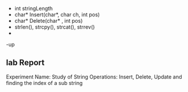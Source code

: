 - int stringLength
- char* Insert(char*, char ch, int pos)
- char* Delete(char* , int pos)
- strlen(), strcpy(), strcat(), strrev()
- 

-up


## lab Report
Experiment Name: Study of String Operations: Insert, Delete, Update and finding the index of a sub string